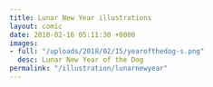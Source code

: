 ```yaml
---
title: Lunar New Year illustrations
layout: comic
date: 2018-02-16 05:11:30 +0000
images:
- full: "/uploads/2018/02/15/yearofthedog-s.png"
  desc: Lunar New Year of the Dog
permalink: "/illustration/lunarnewyear"
---
```

